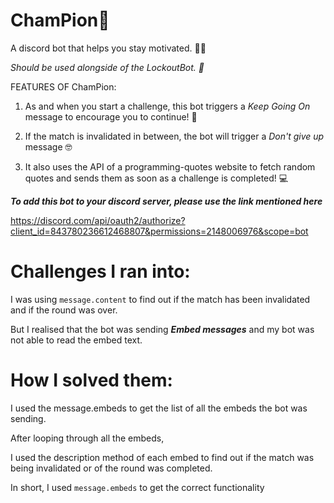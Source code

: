 # ChamPion🦾

A discord bot that helps you stay motivated. 💪🏻

*Should be used alongside of the LockoutBot. 👾*

FEATURES OF ChamPion:

1. As and when you start a challenge, this bot triggers a *Keep Going On* message to encourage you to continue! 🥳

2. If the match is invalidated in between, the bot will trigger a *Don't give up* message 🤓

3. It also uses the API of a programming-quotes website to fetch random quotes and sends them as soon as a challenge is completed! 💻

***To add this bot to your discord server, please use the link mentioned here***

 https://discord.com/api/oauth2/authorize?client_id=843780236612468807&permissions=2148006976&scope=bot
 
# Challenges I ran into:
 
I was using `message.content` to find out if the match has been invalidated and if the round was over.

But I realised that the bot was sending ***Embed messages*** and my bot was not able to read the embed text.

# How I solved them:

I used the message.embeds to get the list of all the embeds the bot was sending.

After looping through all the embeds, 

I used the description method of each embed to find out if the match was being invalidated or of the round was completed.

In short, I used `message.embeds` to get the correct functionality 
